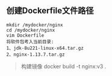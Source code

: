 ## 创建Dockerfile文件路径
  
    mkdir /mydocker/nginx
    cd /mydocker/nginx
    vim Dockerfile
    将软件包考入当前目录:
    1、jdk-8u221-linux-x64.tar.gz
    2、nginx-1.13.7.tar.gz


 > 构建镜像
   docker build -t nginx:v3 . 